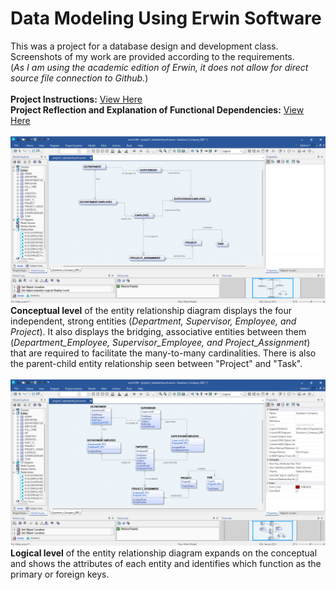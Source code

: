 # Data Modeling Using Erwin Software
This was a project for a database design and development class. <br>
Screenshots of my work are provided according to the requirements. <br> 
(_As I am using the academic edition of Erwin, it does not allow for direct source file connection to Github._) <br><br>
**Project Instructions:** [View Here](/CIS3050-Project1_Fall_2023.pdf) <br>
**Project Reflection and Explanation of Functional Dependencies:** [View Here](https://github.com/sebastian-huynh/erwin-data-models/blob/9fb5132bcc191d736eebcc0142521b0424a3f917/EERD%20Functional%20Dependency%20Report.pdf) <br><br>
![Conceptual Model Image](https://github.com/sebastian-huynh/erwin-data-models/blob/239b3938574ee3e6e945bee849fc88ee2e896283/ERD%20conceptual%20view.png) <br>
**Conceptual level** of the entity relationship diagram displays the four independent, strong entities (_Department, Supervisor, Employee, and Project_). It also displays the bridging, associative entities between them (_Department_Employee, Supervisor_Employee, and Project_Assignment_) that are required to facilitate the many-to-many cardinalities. There is also the parent-child entity relationship seen between "Project" and "Task". <br><br>
![Logical Model Image](https://github.com/sebastian-huynh/erwin-data-models/blob/f51331a09ecd8196e35947fd267548b855da5bef/ERD%20logical%20view.png) <br>
**Logical level** of the entity relationship diagram expands on the conceptual and shows the attributes of each entity and identifies which function as the primary or foreign keys. <br><br>

